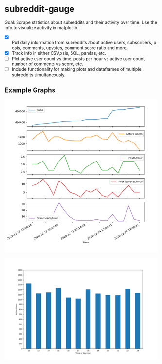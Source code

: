 # subreddit-gauge

Goal: Scrape statistics about subreddits and their activity over time. Use the info to visualize activity in matplotlib.

- [x] Pull daily information from subreddits about active users, subscribers, posts, comments, upvotes, comment:score ratio and more.
- [x] Track info in either CSV,xsls, SQL, pandas, etc.
- [ ] Plot active user count vs time, posts per hour vs active user count, number of comments vs score, etc.
- [ ] Include functionality for making plots and dataframes of multiple subreddits simultaneously.

## Example Graphs

![Subreddit activity](https://raw.githubusercontent.com/maybemaby/subreddit-gauge/master/images/activitygraph.png)

![Subreddit usercount](https://raw.githubusercontent.com/maybemaby/subreddit-gauge/master/images/usercount_graph.png)